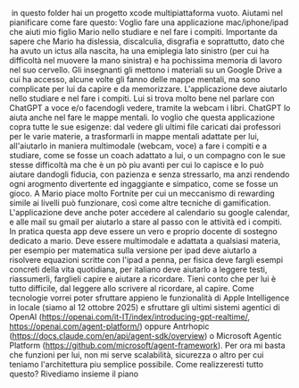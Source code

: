 
 in questo folder hai un progetto xcode multipiattaforma vuoto. Aiutami nel pianificare come fare questo: Voglio fare una
  applicazione mac/iphone/ipad che aiuti mio figlio Mario nello studiare e nel fare i compiti. Importante da sapere che Mario ha
  dislessia, discalculia, disgrafia e soprattutto, dato che ha avuto un ictus alla nascita, ha una emiplegia lato sinistro (per
  cui ha difficoltà nel muovere la mano sinistra) e ha pochissima memoria di lavoro nel suo cervello.
  Gli insegnanti gli mettono i materiali su un Google Drive a cui ha accesso, alcune volte gli fanno delle mappe mentali, ma sono
  complicate per lui da capire e da memorizzare. L'applicazione deve aiutarlo nello studiare e nel fare i compiti. Lui si trova
  molto bene nel parlare con ChatGPT a voce e/o facendogli vedere, tramite la webcam i libri. ChatGPT lo aiuta anche nel fare le
  mappe mentali. Io voglio che questa applicazione copra tutte le sue esigenze: dal vedere gli ultimi file caricati dai
  professori per le varie materie, a trasformarli in mappe mentali adattate per lui, all'aiutarlo in maniera multimodale (webcam,
  voce) a fare i compiti e a studiare, come se fosse un coach adattato a lui, o un compagno con le sue stesse difficoltà ma che
  è un pò piu avanti per cui lo capisce e lo può aiutare dandogli fiducia, con pazienza e senza stressarlo, ma anzi rendendo ogni
  arogmento divertente ed ingaggiante e simpatico, come se fosse un gioco. A Mario piace molto Fortnite per cui un meccanismo di
  rewarding simile ai livelli può funzionare, così come altre tecniche di gamification. L'applicazione deve anche poter accedere
  al calendario su google calendar, e alle mail su gmail per aiutarlo a stare al passo con le attività ed i compiti. In pratica
  questa app deve essere un vero e proprio docente di sostegno dedicato a mario. Deve essere multimodale e adattata a qualsiasi
  materia, per esempio per matematica sulla versione per ipad deve aiutarlo a risolvere equazioni scritte con l'ipad a penna, per
  fisica deve fargli esempi concreti della vita quotidiana, per italiano deve aiutarlo a leggere testi, riassumerli, farglieli
  capire e aiutare a ricordare. Tieni conto che per lui è tutto difficile, dal leggere allo scrivere al ricordare, al capire.
  Come tecnologie vorrei poter sfruttare appieno le funzionalità di Apple Intelligence in locale (siamo al 12 ottobre 2025) e
  sfruttare gli ultimi sistemi agentici di OpenAI (https://openai.com/it-IT/index/introducing-gpt-realtime/,
  https://openai.com/agent-platform/) oppure Antrhopic (https://docs.claude.com/en/api/agent-sdk/overview) o Microsoft Agentic
  Platform (https://github.com/microsoft/agent-framework). Per ora mi basta che funzioni per lui, non mi serve scalabilità,
  sicurezza o altro per cui teniamo l'architettura piu semplice possibile.
  Come realizzeresti tutto questo? Rivediamo insieme il piano